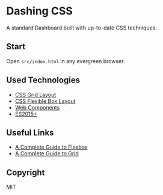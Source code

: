 # Dashing CSS

A standard Dashboard built with up-to-date CSS techniques.

## Start

Open `src/index.html` in any evergreen browser.

## Used Technologies
* [CSS Grid Layout](https://developer.mozilla.org/en-US/docs/Web/CSS/CSS_Grid_Layout)
* [CSS Flexible Box Layout](https://developer.mozilla.org/en-US/docs/Web/CSS/CSS_Flexible_Box_Layout)
* [Web Components](https://developer.mozilla.org/en-US/docs/Web/Web_Components)
* [ES2015+](https://developer.mozilla.org/en-US/docs/Web/JavaScript/New_in_JavaScript/ECMAScript_2015_support_in_Mozilla)

## Useful Links
* [A Complete Guide to Flexbox](https://css-tricks.com/snippets/css/a-guide-to-flexbox/)
* [A Complete Guide to Grid](https://css-tricks.com/snippets/css/complete-guide-grid/)

## Copyright

MIT
